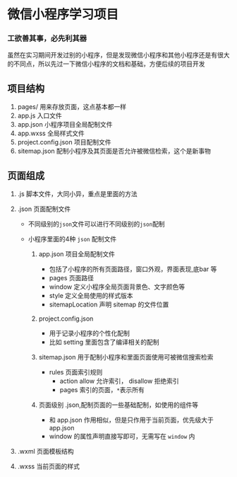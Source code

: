 # 微信小程序学习项目

### 工欲善其事，必先利其器

虽然在实习期间开发过别的小程序，但是发现微信小程序和其他小程序还是有很大的不同点，所以先过一下微信小程序的文档和基础，方便后续的项目开发

## 项目结构

1. pages/ 用来存放页面，这点基本都一样
2. app.js 入口文件
3. app.json 小程序项目全局配制文件
4. app.wxss 全局样式文件
5. project.config.json 项目配制文件
6. sitemap.json 配制小程序及其页面是否允许被微信检索，这个是新事物

## 页面组成

1. .js 脚本文件，大同小异，重点是里面的方法
2. .json 页面配制文件
    - 不同级别的`json`文件可以进行不同级别的`json`配制

    - 小程序里面的4种 `json` 配制文件
        1. app.json 项目全局配制文件
            - 包括了小程序的所有页面路径，窗口外观，界面表现,底bar 等
            - pages 页面路径
            - window 定义小程序全局页面背景色、文字颜色等
            - style 定义全局使用的样式版本
            - sitemapLocation 声明 sitemap 的文件位置

        2. project.config.json
            - 用于记录小程序的个性化配制
            - 比如 setting 里面包含了编译相关的配制

        3. sitemap.json 用于配制小程序和里面页面使用可被微信搜索检索
            - rules 页面索引规则
                - action allow 允许索引， disallow 拒绝索引
                - pages 索引的页面，`*`表示所有

        4. 页面级别 .json,配制页面的一些基础配制，如使用的组件等
            - 和 app.json 作用相似，但是只作用于当前页面，优先级大于 app.json
            - window 的属性声明直接写即可，无需写在 `window` 内

3. .wxml 页面模板结构
4. .wxss 当前页面的样式
